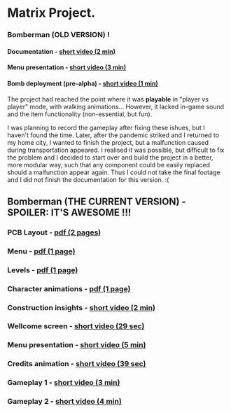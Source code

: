 # Matrix Project.


### Bomberman (OLD VERSION) !

#### Documentation - [short video (2 min)](https://youtu.be/wZcfJnbsGgI)

#### Menu presentation - [short video (3 min)](https://youtu.be/C2Ci4uytHbY)

#### Bomb deployment (pre-alpha) - [short video (1 min)](https://youtu.be/DVPk5EeuUPI)

The project had reached the point where it was **playable** in "player vs player" mode, with walking animations...
However, it lacked in-game sound and the item functionality (non-essential, but fun).

I was planning to record the gameplay after fixing these ishues, but I haven't found the time. Later, after the pandemic striked and I returned to my home city, I wanted to finish the project, but a malfunction caused during transportation appeared. I realised it was possible, but difficult to fix the problem and I decided to start over and build the project in a better, more modular way, such that any component could be easily replaced should a malfunction appear again. Thus I could not take the final footage and I did not finish the documentation for this version. :(


## Bomberman (THE CURRENT VERSION) - SPOILER: IT'S AWESOME !!!

### PCB Layout - [pdf (2 pages)](https://github.com/24Arys11/Robotica/blob/master/The%20Matrix%20Project/Current%20Version/docs/PCBs.pdf)

### Menu - [pdf (1 page)](https://github.com/24Arys11/Robotica/blob/master/The%20Matrix%20Project/Current%20Version/docs/Menu.pdf)

### Levels - [pdf (1 page)](https://github.com/24Arys11/Robotica/blob/master/The%20Matrix%20Project/Current%20Version/docs/levels.pdf)

### Character animations - [pdf (1 page)](https://github.com/24Arys11/Robotica/blob/master/The%20Matrix%20Project/Current%20Version/docs/animations.pdf)

### Construction insights - [short video (2 min)](https://youtu.be/aUcalQiRNsg)

### Wellcome screen - [short video (29 sec)](https://youtu.be/PIbAACZ1w9Q)

### Menu presentation - [short video (5 min)](https://youtu.be/3MC6CFNlwqA)

### Credits animation - [short video (39 sec)](https://youtu.be/r5yEWpp2Rvw)

### Gameplay 1 - [short video (3 min)](https://youtu.be/_2kjGHCBAJk)

### Gameplay 2 - [short video (4 min)](https://youtu.be/AhGbZA6XfVw)
